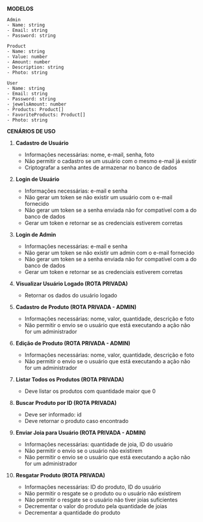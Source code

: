 
**MODELOS**

```plaintext
Admin 
- Name: string
- Email: string
- Password: string

Product
- Name: string
- Value: number
- Amount: number
- Description: string
- Photo: string

User
- Name: string
- Email: string
- Password: string
- jewelsAmount: number
- Products: Product[]
- FavoriteProducts: Product[]
- Photo: string
```

**CENÁRIOS DE USO**

1. **Cadastro de Usuário**
   - Informações necessárias: nome, e-mail, senha, foto
   - Não permitir o cadastro se um usuário com o mesmo e-mail já existir
   - Criptografar a senha antes de armazenar no banco de dados

2. **Login de Usuário**
   - Informações necessárias: e-mail e senha
   - Não gerar um token se não existir um usuário com o e-mail fornecido
   - Não gerar um token se a senha enviada não for compatível com a do banco de dados
   - Gerar um token e retornar se as credenciais estiverem corretas

3. **Login de Admin**
   - Informações necessárias: e-mail e senha
   - Não gerar um token se não existir um admin com o e-mail fornecido
   - Não gerar um token se a senha enviada não for compatível com a do banco de dados
   - Gerar um token e retornar se as credenciais estiverem corretas

4. **Visualizar Usuário Logado (ROTA PRIVADA)**
   - Retornar os dados do usuário logado

5. **Cadastro de Produto (ROTA PRIVADA - ADMIN)**
   - Informações necessárias: nome, valor, quantidade, descrição e foto
   - Não permitir o envio se o usuário que está executando a ação não for um administrador

6. **Edição de Produto (ROTA PRIVADA - ADMIN)**
   - Informações necessárias: nome, valor, quantidade, descrição e foto
   - Não permitir o envio se o usuário que está executando a ação não for um administrador

7. **Listar Todos os Produtos (ROTA PRIVADA)**
   - Deve listar os produtos com quantidade maior que 0

8. **Buscar Produto por ID (ROTA PRIVADA)**
   - Deve ser informado: id
   - Deve retornar o produto caso encontrado

11. **Enviar Joia para Usuário (ROTA PRIVADA - ADMIN)**
    - Informações necessárias: quantidade de joia, ID do usuário
    - Não permitir o envio se o usuário não existirem
    - Não permitir o envio se o usuário que está executando a ação não for um administrador

12. **Resgatar Produto (ROTA PRIVADA)**
    - Informações necessárias: ID do produto, ID do usuário
    - Não permitir o resgate se o produto ou o usuário não existirem
    - Não permitir o resgate se o usuário não tiver joias suficientes
    - Decrementar o valor do produto pela quantidade de joias
    - Decrementar a quantidade do produto
